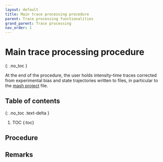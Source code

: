 ```yaml
---
layout: default
title: Main trace processing procedure
parent: Trace processing functionalities
grand_parent: Trace processing
nav_order: 1
---
```


# Main trace processing procedure 
{: .no_toc }

At the end of the procedure, the user holds intensity-time traces corrected from experimental bias and state trajectories written to files, in particular to the 
[mash project](../../output-files/mash-mash-project.html) file.

## Table of contents 
{: .no_toc .text-delta }

1. TOC
{:toc}

## Procedure
 
 
## Remarks

